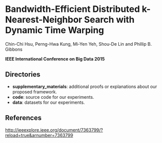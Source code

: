 # Bandwidth-Efficient Distributed k-Nearest-Neighbor Search with Dynamic Time Warping

Chin-Chi Hsu, Perng-Hwa Kung, Mi-Yen Yeh, Shou-De Lin and Phillip B. Gibbons

**IEEE International Conference on Big Data 2015**

## Directories

* **supplementary_materials**: additional proofs or explanations about our proposed framework.
* **code**: source code for our experiments.
* **data**: datasets for our experiments.

## References

http://ieeexplore.ieee.org/document/7363799/?reload=true&arnumber=7363799
